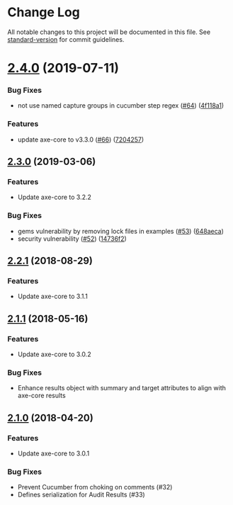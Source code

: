 # Change Log

All notable changes to this project will be documented in this file. See [standard-version](https://github.com/conventional-changelog/standard-version) for commit guidelines.

# [2.4.0](https://github.com/dequelabs/axe-matchers/compare/v2.3.0...v2.4.0) (2019-07-11)

### Bug Fixes

* not use named capture groups in cucumber step regex ([#64](https://github.com/dequelabs/axe-matchers/issues/64)) ([4f118a1](https://github.com/dequelabs/axe-matchers/commit/4f118a1))

### Features

* update axe-core to v3.3.0 ([#66](https://github.com/dequelabs/axe-matchers/issues/66)) ([7204257](https://github.com/dequelabs/axe-matchers/commit/7204257))

## [2.3.0](https://github.com/dequelabs/axe-matchers/compare/v2.2.1...v2.3.0) (2019-03-06)

### Features

* Update axe-core to 3.2.2

### Bug Fixes

* gems vulnerability by removing lock files in examples ([#53](https://github.com/dequelabs/axe-matchers/issues/53)) ([648aeca](https://github.com/dequelabs/axe-matchers/commit/648aeca))
* security vulnerability ([#52](https://github.com/dequelabs/axe-matchers/issues/52)) ([14736f2](https://github.com/dequelabs/axe-matchers/commit/14736f2))


<a name="2.2.1"></a>
## [2.2.1](https://github.com/dequelabs/axe-matchers/compare/v2.1.1...v2.2.1) (2018-08-29)

### Features

* Update axe-core to 3.1.1


<a name="2.1.1"></a>
## [2.1.1](https://github.com/dequelabs/axe-matchers/compare/v2.1.0...v2.1.1) (2018-05-16)

### Features

* Update axe-core to 3.0.2

### Bug Fixes

* Enhance results object with summary and target attributes to align with axe-core results


<a name="2.1.0"></a>
## [2.1.0](https://github.com/dequelabs/axe-matchers/compare/v2.0.0...v2.0.1) (2018-04-20)

### Features

* Update axe-core to 3.0.1

### Bug Fixes

* Prevent Cucumber from choking on comments (#32)
* Defines serialization for Audit Results (#33)